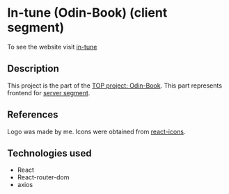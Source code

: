 # In-tune (Odin-Book) (client segment)
To see the website visit [in-tune](https://in-tune-frontend.vercel.app/)
## Description
This project is the part of the [TOP project: Odin-Book](https://www.theodinproject.com/lessons/nodejs-odin-book). This part represents frontend for [server segment](https://github.com/JuliaShlykova/in-tune-api).
## References
Logo was made by me. Icons were obtained from [react-icons](https://react-icons.github.io/react-icons/).
## Technologies used
- React
- React-router-dom
- axios